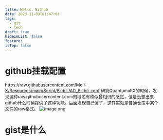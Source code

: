 ```yaml
---
title: Hello，Github
date: 2023-11-09T01:47:03
tags:
  - git
  - tech
draft: true
hideInList: false
feature: 
isTop: false
---
```


# github挂载配置
https://raw.githubusercontent.com/Moli-X/Resources/main/Script/Bilibili/AD_Bilibili.conf
研究QuantumultX的时候，发现这种raw.githubusercontent.com的域名有种似曾相识的感觉，但是没想出来github什么时候提供了这种功能。后面发现自己傻了，这其实就是普通仓库中某个文件的raw格式。
![image.png](https://bestkxt.oss-cn-guangzhou.aliyuncs.com/img/202311120152504.png)



# gist是什么


<!--more-->